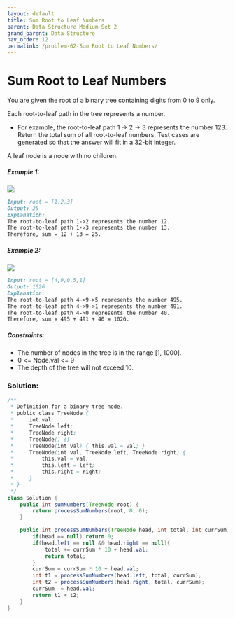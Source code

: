 ```yaml
---
layout: default
title: Sum Root to Leaf Numbers
parent: Data Structure Medium Set 2
grand_parent: Data Structure
nav_order: 12
permalink: /problem-62-Sum Root to Leaf Numbers/
---
```

# Sum Root to Leaf Numbers
You are given the root of a binary tree containing digits from 0 to 9 only.

Each root-to-leaf path in the tree represents a number.

* For example, the root-to-leaf path 1 -> 2 -> 3 represents the number 123.
Return the total sum of all root-to-leaf numbers. Test cases are generated so that the answer will fit in a 32-bit integer.

A leaf node is a node with no children.

##### Example 1:
![](../../assets/images/ds/num1tree.jpeg)
```markdown
Input: root = [1,2,3]
Output: 25
Explanation:
The root-to-leaf path 1->2 represents the number 12.
The root-to-leaf path 1->3 represents the number 13.
Therefore, sum = 12 + 13 = 25.
```
##### Example 2:
![](../../assets/images/ds/num2tree.jpeg)
```markdown
Input: root = [4,9,0,5,1]
Output: 1026
Explanation:
The root-to-leaf path 4->9->5 represents the number 495.
The root-to-leaf path 4->9->1 represents the number 491.
The root-to-leaf path 4->0 represents the number 40.
Therefore, sum = 495 + 491 + 40 = 1026.
```
##### Constraints:
* The number of nodes in the tree is in the range [1, 1000].
* 0 <= Node.val <= 9
* The depth of the tree will not exceed 10.

### Solution: 
```java
/**
 * Definition for a binary tree node.
 * public class TreeNode {
 *     int val;
 *     TreeNode left;
 *     TreeNode right;
 *     TreeNode() {}
 *     TreeNode(int val) { this.val = val; }
 *     TreeNode(int val, TreeNode left, TreeNode right) {
 *         this.val = val;
 *         this.left = left;
 *         this.right = right;
 *     }
 * }
 */
class Solution {
    public int sumNumbers(TreeNode root) {
        return processSumNumbers(root, 0, 0);
    }

    public int processSumNumbers(TreeNode head, int total, int currSum){
        if(head == null) return 0;
        if(head.left == null && head.right == null){
            total += currSum * 10 + head.val;
            return total;
        }
        currSum = currSum * 10 + head.val;
        int t1 = processSumNumbers(head.left, total, currSum);
        int t2 = processSumNumbers(head.right, total, currSum);
        currSum -= head.val;
        return t1 + t2;
    }
} 
```